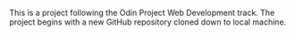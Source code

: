 This is a project following the Odin Project Web Development track.
The project begins with a new GitHub repository cloned down to local machine.

